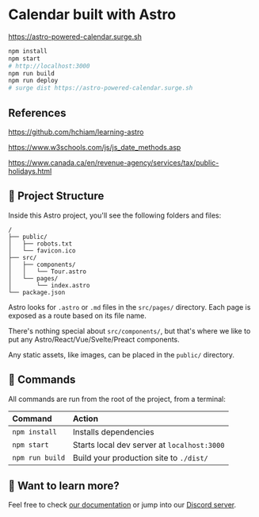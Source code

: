 # Calendar built with Astro

<https://astro-powered-calendar.surge.sh>

```bash
npm install
npm start
# http://localhost:3000
npm run build
npm run deploy
# surge dist https://astro-powered-calendar.surge.sh
```

## References

<https://github.com/hchiam/learning-astro>

<https://www.w3schools.com/js/js_date_methods.asp>

<https://www.canada.ca/en/revenue-agency/services/tax/public-holidays.html>

## 🚀 Project Structure

Inside this Astro project, you'll see the following folders and files:

```text
/
├── public/
│   ├── robots.txt
│   └── favicon.ico
├── src/
│   ├── components/
│   │   └── Tour.astro
│   └── pages/
│       └── index.astro
└── package.json
```

Astro looks for `.astro` or `.md` files in the `src/pages/` directory. Each page is exposed as a route based on its file name.

There's nothing special about `src/components/`, but that's where we like to put any Astro/React/Vue/Svelte/Preact components.

Any static assets, like images, can be placed in the `public/` directory.

## 🧞 Commands

All commands are run from the root of the project, from a terminal:

| Command         | Action                                      |
| :-------------- | :------------------------------------------ |
| `npm install`   | Installs dependencies                       |
| `npm start`     | Starts local dev server at `localhost:3000` |
| `npm run build` | Build your production site to `./dist/`     |

## 👀 Want to learn more?

Feel free to check [our documentation](https://github.com/snowpackjs/astro) or jump into our [Discord server](https://astro.build/chat).
